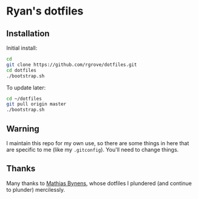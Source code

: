 Ryan's dotfiles
===============

Installation
------------

Initial install:

```bash
cd
git clone https://github.com/rgrove/dotfiles.git
cd dotfiles
./bootstrap.sh
```

To update later:

```bash
cd ~/dotfiles
git pull origin master
./bootstrap.sh
```

Warning
-------

I maintain this repo for my own use, so there are some things in here that are
specific to me (like my `.gitconfig`). You'll need to change things.


Thanks
------

Many thanks to [Mathias Bynens](https://github.com/mathiasbynens/dotfiles),
whose dotfiles I plundered (and continue to plunder) mercilessly.
